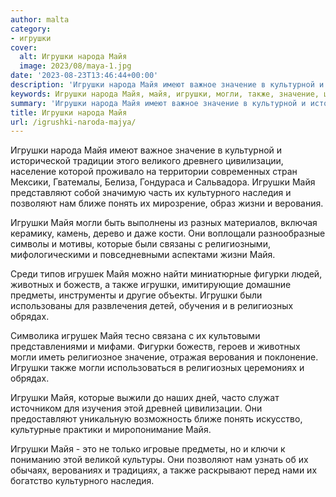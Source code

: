 ```yaml
---
author: malta
category:
- игрушки
cover:
  alt: Игрушки народа Майя
  image: 2023/08/maya-1.jpg
date: '2023-08-23T13:46:44+00:00'
description: 'Игрушки народа Майя имеют важное значение в культурной и исторической традиции этого великого древнего цивилизации, население которой проживало на...'
keywords: Игрушки народа Майя, майя, игрушки, могли, также, значение, цивилизации, культурного, наследия, позволяют, нам, ближе, понять, жизни, верования, которые
summary: 'Игрушки народа Майя имеют важное значение в культурной и исторической традиции этого великого древнего цивилизации, население которой проживало на...'
title: Игрушки народа Майя
url: /igrushki-naroda-majya/
---
```


Игрушки народа Майя имеют важное значение в культурной и исторической традиции этого великого древнего цивилизации, население которой проживало на территории современных стран Мексики, Гватемалы, Белиза, Гондураса и Сальвадора. Игрушки Майя представляют собой значимую часть их культурного наследия и позволяют нам ближе понять их мирозрение, образ жизни и верования.

Игрушки Майя могли быть выполнены из разных материалов, включая керамику, камень, дерево и даже кости. Они воплощали разнообразные символы и мотивы, которые были связаны с религиозными, мифологическими и повседневными аспектами жизни Майя.

Среди типов игрушек Майя можно найти миниатюрные фигурки людей, животных и божеств, а также игрушки, имитирующие домашние предметы, инструменты и другие объекты. Игрушки были использованы для развлечения детей, обучения и в религиозных обрядах.

Символика игрушек Майя тесно связана с их культовыми представлениями и мифами. Фигурки божеств, героев и животных могли иметь религиозное значение, отражая верования и поклонение. Игрушки также могли использоваться в религиозных церемониях и обрядах.

Игрушки Майя, которые выжили до наших дней, часто служат источником для изучения этой древней цивилизации. Они предоставляют уникальную возможность ближе понять искусство, культурные практики и миропонимание Майя.

Игрушки Майя \- это не только игровые предметы, но и ключи к пониманию этой великой культуры. Они позволяют нам узнать об их обычаях, верованиях и традициях, а также раскрывают перед нами их богатство культурного наследия.